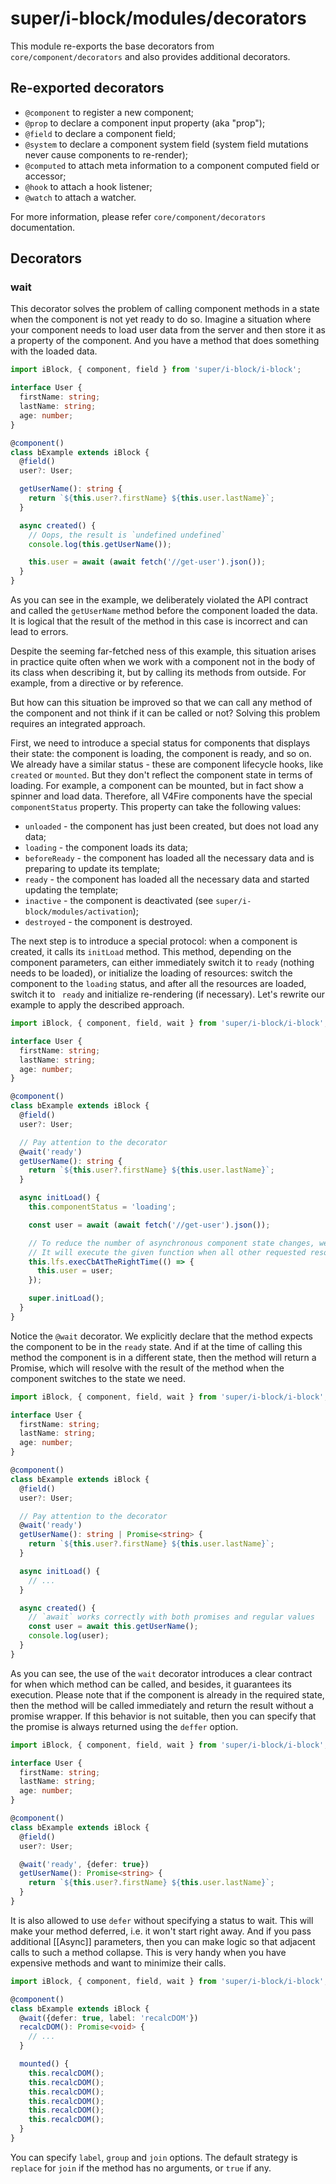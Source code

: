 # super/i-block/modules/decorators

This module re-exports the base decorators from `core/component/decorators` and also provides additional decorators.

## Re-exported decorators

* `@component` to register a new component;
* `@prop` to declare a component input property (aka "prop");
* `@field` to declare a component field;
* `@system` to declare a component system field (system field mutations never cause components to re-render);
* `@computed` to attach meta information to a component computed field or accessor;
* `@hook` to attach a hook listener;
* `@watch` to attach a watcher.

For more information, please refer `core/component/decorators` documentation.

## Decorators

### wait

This decorator solves the problem of calling component methods in a state when the component is not yet ready to do so.
Imagine a situation where your component needs to load user data from the server and then store it as a property of the component.
And you have a method that does something with the loaded data.

```typescript
import iBlock, { component, field } from 'super/i-block/i-block';

interface User {
  firstName: string;
  lastName: string;
  age: number;
}

@component()
class bExample extends iBlock {
  @field()
  user?: User;

  getUserName(): string {
    return `${this.user?.firstName} ${this.user.lastName}`;
  }

  async created() {
    // Oops, the result is `undefined undefined`
    console.log(this.getUserName());

    this.user = await (await fetch('//get-user').json());
  }
}
```

As you can see in the example, we deliberately violated the API contract and called the `getUserName` method before
the component loaded the data. It is logical that the result of the method in this case is incorrect and can lead to errors.

Despite the seeming far-fetched ness of this example, this situation arises in practice quite often when we work with a component
not in the body of its class when describing it, but by calling its methods from outside. For example, from a directive or by reference.

But how can this situation be improved so that we can call any method of the component and not think if it can be called or not?
Solving this problem requires an integrated approach.

First, we need to introduce a special status for components that displays their state: the component is loading, the component is ready,
and so on. We already have a similar status - these are component lifecycle hooks, like `created` or `mounted`.
But they don't reflect the component state in terms of loading. For example, a component can be mounted, but in fact
show a spinner and load data. Therefore, all V4Fire components have the special `componentStatus` property.
This property can take the following values:

* `unloaded` - the component has just been created, but does not load any data;
* `loading` - the component loads its data;
* `beforeReady` - the component has loaded all the necessary data and is preparing to update its template;
* `ready` - the component has loaded all the necessary data and started updating the template;
* `inactive` - the component is deactivated (see `super/i-block/modules/activation`);
* `destroyed` - the component is destroyed.

The next step is to introduce a special protocol: when a component is created, it calls its `initLoad` method.
This method, depending on the component parameters, can either immediately switch it to `ready` (nothing needs to be loaded),
or initialize the loading of resources: switch the component to the `loading` status, and after all the resources are loaded,
switch it to ` ready` and initialize re-rendering (if necessary). Let's rewrite our example to apply the described approach.

```typescript
import iBlock, { component, field, wait } from 'super/i-block/i-block';

interface User {
  firstName: string;
  lastName: string;
  age: number;
}

@component()
class bExample extends iBlock {
  @field()
  user?: User;

  // Pay attention to the decorator
  @wait('ready')
  getUserName(): string {
    return `${this.user?.firstName} ${this.user.lastName}`;
  }

  async initLoad() {
    this.componentStatus = 'loading';

    const user = await (await fetch('//get-user').json());

    // To reduce the number of asynchronous component state changes, we use a special synchronization method.
    // It will execute the given function when all other requested resources (if any) have also been loaded.
    this.lfs.execCbAtTheRightTime(() => {
      this.user = user;
    });

    super.initLoad();
  }
}
```

Notice the `@wait` decorator. We explicitly declare that the method expects the component to be in the `ready` state.
And if at the time of calling this method the component is in a different state, then the method will return a Promise,
which will resolve with the result of the method when the component switches to the state we need.

```typescript
import iBlock, { component, field, wait } from 'super/i-block/i-block';

interface User {
  firstName: string;
  lastName: string;
  age: number;
}

@component()
class bExample extends iBlock {
  @field()
  user?: User;

  // Pay attention to the decorator
  @wait('ready')
  getUserName(): string | Promise<string> {
    return `${this.user?.firstName} ${this.user.lastName}`;
  }

  async initLoad() {
    // ...
  }

  async created() {
    // `await` works correctly with both promises and regular values
    const user = await this.getUserName();
    console.log(user);
  }
}
```

As you can see, the use of the `wait` decorator introduces a clear contract for when which method can be called, and besides,
it guarantees its execution. Please note that if the component is already in the required state, then the method will be called immediately and
return the result without a promise wrapper. If this behavior is not suitable, then you can specify that the promise is always returned
using the `deffer` option.

```typescript
import iBlock, { component, field, wait } from 'super/i-block/i-block';

interface User {
  firstName: string;
  lastName: string;
  age: number;
}

@component()
class bExample extends iBlock {
  @field()
  user?: User;

  @wait('ready', {defer: true})
  getUserName(): Promise<string> {
    return `${this.user?.firstName} ${this.user.lastName}`;
  }
}
```

It is also allowed to use `defer` without specifying a status to wait. This will make your method deferred, i.e. it won't start right away.
And if you pass additional [[Async]] parameters, then you can make logic so that adjacent calls to such a method collapse.
This is very handy when you have expensive methods and want to minimize their calls.

```typescript
import iBlock, { component, field, wait } from 'super/i-block/i-block';

@component()
class bExample extends iBlock {
  @wait({defer: true, label: 'recalcDOM'})
  recalcDOM(): Promise<void> {
    // ...
  }

  mounted() {
    this.recalcDOM();
    this.recalcDOM();
    this.recalcDOM();
    this.recalcDOM();
    this.recalcDOM();
    this.recalcDOM();
  }
}
```

You can specify `label`, `group` and `join` options. The default strategy is `replace` for `join` if the method has no arguments,
or `true` if any.
